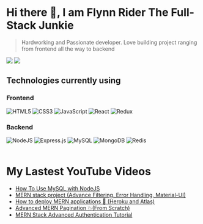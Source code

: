 # Hi there 👋, I am Flynn Rider The Full-Stack Junkie

> Hardworking and Passionate developer. Love building project ranging from frontend all the way to backend

<div>
  <img src="https://github-readme-stats.vercel.app/api?username=LloydJanseVanRensburg&show_icons=true&theme=radical"/>
  <img  src="https://github-readme-stats.vercel.app/api/top-langs/?username=LloydJanseVanRensburg&layout=compact"/>
</div>

## Technologies currently using

### Frontend

<div>
  <img  alt="HTML5" src="https://img.shields.io/badge/html5-%23E34F26.svg?style=for-the-badge&logo=html5&logoColor=white"/>
  <img  alt="CSS3" src="https://img.shields.io/badge/css3-%231572B6.svg?style=for-the-badge&logo=css3&logoColor=white"/>
  <img  alt="JavaScript" src="https://img.shields.io/badge/javascript-%23323330.svg?style=for-the-badge&logo=javascript&logoColor=%23F7DF1E"/>
  <img  alt="React" src="https://img.shields.io/badge/react-%2320232a.svg?style=for-the-badge&logo=react&logoColor=%2361DAFB"/>
  <img  alt="Redux" src="https://img.shields.io/badge/redux-%23593d88.svg?style=for-the-badge&logo=redux&logoColor=white"/>  
</div>

### Backend

<div>
  <img  alt="NodeJS" src="https://img.shields.io/badge/node.js-%2343853D.svg?style=for-the-badge&logo=node-dot-js&logoColor=white"/>
  <img  alt="Express.js" src="https://img.shields.io/badge/express.js-%23404d59.svg?style=for-the-badge&logo=express&logoColor=%2361DAFB"/>
  <img  alt="MySQL" src="https://img.shields.io/badge/mysql-%2300f.svg?style=for-the-badge&logo=mysql&logoColor=white"/>
  <img  alt="MongoDB" src ="https://img.shields.io/badge/MongoDB-%234ea94b.svg?style=for-the-badge&logo=mongodb&logoColor=white"/>
  <img  alt="Redis" src="https://img.shields.io/badge/redis-%23DD0031.svg?style=for-the-badge&logo=redis&logoColor=white"/>  
</div>

<br />

# My Lastest YouTube Videos

<!-- YT_VIDEO_LIST:START -->
- [How To Use MySQL with NodeJS](https://www.youtube.com/watch?v=344Zv2m9TYI)
- [MERN stack project &lpar;Advance Filtering, Error Handling, Material-UI&rpar;](https://www.youtube.com/watch?v=3t_PXFa7i8Q)
- [How to deploy MERN applications 🚨 &lpar;Heroku and Atlas&rpar;](https://www.youtube.com/watch?v=2AIL1c-cJM0)
- [Advanced MERN Pagination 💥&lpar;From Scratch&rpar;](https://www.youtube.com/watch?v=yY1n0sDZPtI)
- [MERN Stack Advanced Authentication Tutorial](https://www.youtube.com/watch?v=YocRq-KesCM)
<!-- YT_VIDEO_LIST:END -->
